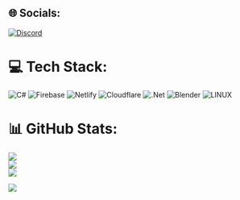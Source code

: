 
## 🌐 Socials:
[![Discord](https://img.shields.io/badge/Discord-%237289DA.svg?logo=discord&logoColor=white)](https://discord.com/users/230350749870063626) 

# 💻 Tech Stack:
![C#](https://img.shields.io/badge/c%23-%23239120.svg?style=flat&logo=c-sharp&logoColor=white) ![Firebase](https://img.shields.io/badge/firebase-%23039BE5.svg?style=flat&logo=firebase) ![Netlify](https://img.shields.io/badge/netlify-%23000000.svg?style=flat&logo=netlify&logoColor=#00C7B7) ![Cloudflare](https://img.shields.io/badge/Cloudflare-F38020?style=flat&logo=Cloudflare&logoColor=white) ![.Net](https://img.shields.io/badge/.NET-5C2D91?style=flat&logo=.net&logoColor=white) ![Blender](https://img.shields.io/badge/blender-%23F5792A.svg?style=flat&logo=blender&logoColor=white) ![LINUX](https://img.shields.io/badge/Linux-FCC624?style=flat&logo=linux&logoColor=black)
# 📊 GitHub Stats:
![](https://github-readme-stats.vercel.app/api?username=sylnova&theme=dark&hide_border=false&include_all_commits=false&count_private=false)<br/>
![](https://github-readme-streak-stats.herokuapp.com/?user=sylnova&theme=dark&hide_border=false)<br/>
![](https://github-readme-stats.vercel.app/api/top-langs/?username=sylnova&theme=dark&hide_border=false&include_all_commits=false&count_private=false&layout=compact)

[![](https://visitcount.itsvg.in/api?id=sylnova&icon=0&color=12)](https://visitcount.itsvg.in)
